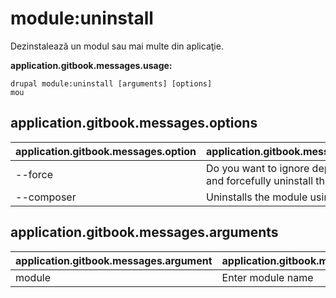 # module:uninstall
Dezinstalează un modul sau mai multe din aplicaţie.

**application.gitbook.messages.usage:**
```
drupal module:uninstall [arguments] [options]
mou
```

## application.gitbook.messages.options
application.gitbook.messages.option | application.gitbook.messages.details
-------|-------------
--force | Do you want to ignore dependencies and forcefully uninstall the module?
--composer | Uninstalls the module using Composer

## application.gitbook.messages.arguments
application.gitbook.messages.argument | application.gitbook.messages.details
---------|-------------
module | Enter module name
